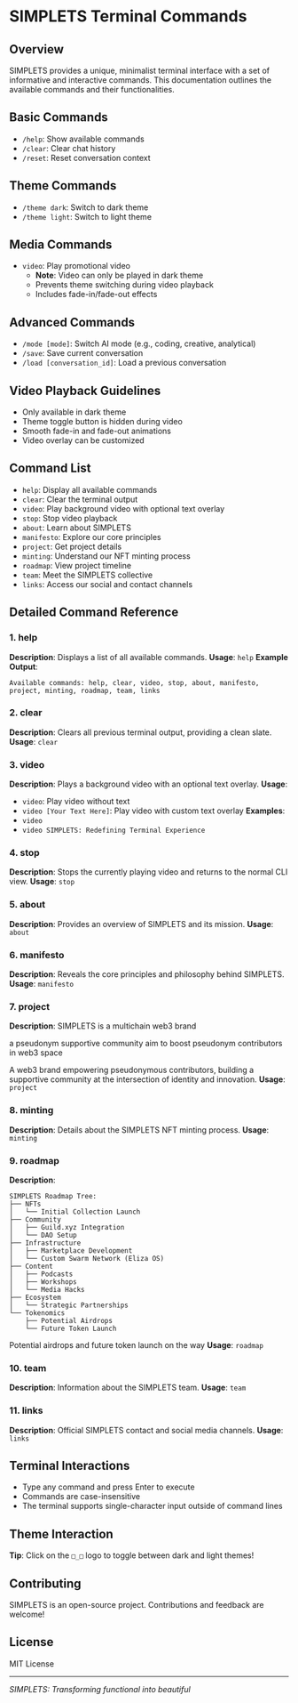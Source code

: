 # SIMPLETS Terminal Commands

## Overview
SIMPLETS provides a unique, minimalist terminal interface with a set of informative and interactive commands. This documentation outlines the available commands and their functionalities.

## Basic Commands
- `/help`: Show available commands
- `/clear`: Clear chat history
- `/reset`: Reset conversation context

## Theme Commands
- `/theme dark`: Switch to dark theme
- `/theme light`: Switch to light theme

## Media Commands
- `video`: Play promotional video
  - **Note**: Video can only be played in dark theme
  - Prevents theme switching during video playback
  - Includes fade-in/fade-out effects

## Advanced Commands
- `/mode [mode]`: Switch AI mode (e.g., coding, creative, analytical)
- `/save`: Save current conversation
- `/load [conversation_id]`: Load a previous conversation

## Video Playback Guidelines
- Only available in dark theme
- Theme toggle button is hidden during video
- Smooth fade-in and fade-out animations
- Video overlay can be customized

## Command List
- `help`: Display all available commands
- `clear`: Clear the terminal output
- `video`: Play background video with optional text overlay
- `stop`: Stop video playback
- `about`: Learn about SIMPLETS
- `manifesto`: Explore our core principles
- `project`: Get project details
- `minting`: Understand our NFT minting process
- `roadmap`: View project timeline
- `team`: Meet the SIMPLETS collective
- `links`: Access our social and contact channels

## Detailed Command Reference

### 1. help
**Description**: Displays a list of all available commands.
**Usage**: `help`
**Example Output**:
```
Available commands: help, clear, video, stop, about, manifesto, project, minting, roadmap, team, links
```

### 2. clear
**Description**: Clears all previous terminal output, providing a clean slate.
**Usage**: `clear`

### 3. video
**Description**: Plays a background video with an optional text overlay.
**Usage**: 
- `video`: Play video without text
- `video [Your Text Here]`: Play video with custom text overlay
**Examples**:
- `video`
- `video SIMPLETS: Redefining Terminal Experience`

### 4. stop
**Description**: Stops the currently playing video and returns to the normal CLI view.
**Usage**: `stop`

### 5. about
**Description**: Provides an overview of SIMPLETS and its mission.
**Usage**: `about`

### 6. manifesto
**Description**: Reveals the core principles and philosophy behind SIMPLETS.
**Usage**: `manifesto`

### 7. project
**Description**: 
SIMPLETS is a multichain web3 brand

a pseudonym supportive community
aim to boost pseudonym contributors in web3 space

A web3 brand empowering pseudonymous contributors, building a supportive 
community at the intersection of identity and innovation.
**Usage**: `project`

### 8. minting
**Description**: Details about the SIMPLETS NFT minting process.
**Usage**: `minting`

### 9. roadmap
**Description**: 
```
SIMPLETS Roadmap Tree:
├── NFTs
│   └── Initial Collection Launch
├── Community
│   ├── Guild.xyz Integration
│   └── DAO Setup
├── Infrastructure
│   ├── Marketplace Development
│   └── Custom Swarm Network (Eliza OS)
├── Content
│   ├── Podcasts
│   ├── Workshops
│   └── Media Hacks
├── Ecosystem
│   └── Strategic Partnerships
└── Tokenomics
    ├── Potential Airdrops
    └── Future Token Launch
```

Potential airdrops and future token launch on the way
**Usage**: `roadmap`

### 10. team
**Description**: Information about the SIMPLETS team.
**Usage**: `team`

### 11. links
**Description**: Official SIMPLETS contact and social media channels.
**Usage**: `links`

## Terminal Interactions
- Type any command and press Enter to execute
- Commands are case-insensitive
- The terminal supports single-character input outside of command lines

## Theme Interaction
**Tip**: Click on the `□_□` logo to toggle between dark and light themes!

## Contributing
SIMPLETS is an open-source project. Contributions and feedback are welcome!

## License
MIT License

---

*SIMPLETS: Transforming functional into beautiful* 